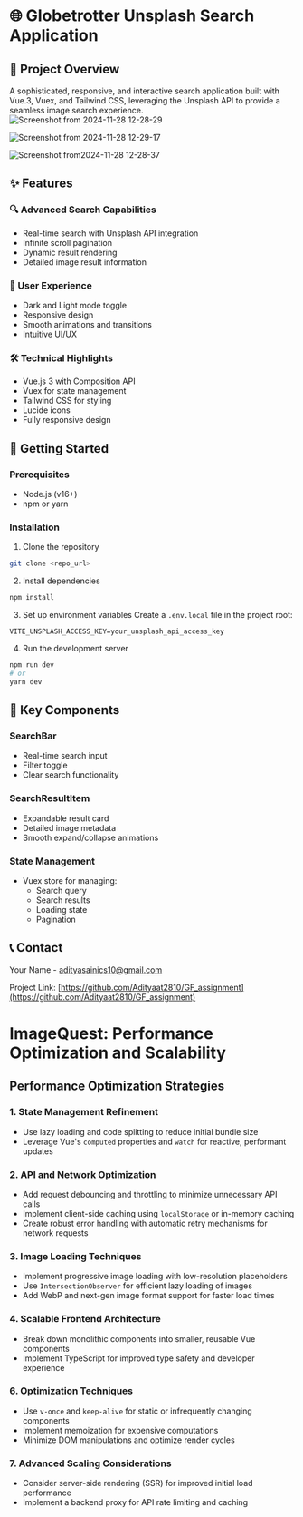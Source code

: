 # 🌐 Globetrotter Unsplash Search Application

## 📸 Project Overview

A sophisticated, responsive, and interactive search application built with Vue.3, Vuex, and Tailwind CSS, leveraging the Unsplash API to provide a seamless image search experience.
![Screenshot from 2024-11-28 12-28-29](https://github.com/user-attachments/assets/1a272acc-67c9-4b7a-b878-9255e37bb7ef)

![Screenshot from 2024-11-28 12-29-17](https://github.com/user-attachments/assets/8a0096bb-fdc0-415f-b0b5-1281b14184c9)

![Screenshot from2024-11-28 12-28-37](https://github.com/user-attachments/assets/c6e8b73c-b247-43df-8150-02bb871b8a96)


## ✨ Features

### 🔍 Advanced Search Capabilities
- Real-time search with Unsplash API integration
- Infinite scroll pagination
- Dynamic result rendering
- Detailed image result information

### 🎨 User Experience
- Dark and Light mode toggle
- Responsive design
- Smooth animations and transitions
- Intuitive UI/UX

### 🛠 Technical Highlights
- Vue.js 3 with Composition API
- Vuex for state management
- Tailwind CSS for styling
- Lucide icons
- Fully responsive design

## 🚀 Getting Started

### Prerequisites
- Node.js (v16+)
- npm or yarn

### Installation

1. Clone the repository
```bash
git clone <repo_url>
```

2. Install dependencies
```bash
npm install
```

3. Set up environment variables
Create a `.env.local` file in the project root:
```
VITE_UNSPLASH_ACCESS_KEY=your_unsplash_api_access_key
```

4. Run the development server
```bash
npm run dev
# or
yarn dev
```



## 🎯 Key Components

### SearchBar
- Real-time search input
- Filter toggle
- Clear search functionality

### SearchResultItem
- Expandable result card
- Detailed image metadata
- Smooth expand/collapse animations

### State Management
- Vuex store for managing:
  - Search query
  - Search results
  - Loading state
  - Pagination


## 📞 Contact

Your Name - adityasainics10@gmail.com

Project Link: [https://github.com/Adityaat2810/GF_assignment](https://github.com/Adityaat2810/GF_assignment)

# ImageQuest: Performance Optimization and Scalability

## Performance Optimization Strategies

### 1. State Management Refinement
- Use lazy loading and code splitting to reduce initial bundle size
- Leverage Vue's `computed` properties and `watch` for reactive, performant updates

### 2. API and Network Optimization
- Add request debouncing and throttling to minimize unnecessary API calls
- Implement client-side caching using `localStorage` or in-memory caching
- Create robust error handling with automatic retry mechanisms for network requests

### 3. Image Loading Techniques
- Implement progressive image loading with low-resolution placeholders
- Use `IntersectionObserver` for efficient lazy loading of images
- Add WebP and next-gen image format support for faster load times

### 4. Scalable Frontend Architecture
- Break down monolithic components into smaller, reusable Vue components
- Implement TypeScript for improved type safety and developer experience


### 6. Optimization Techniques
- Use `v-once` and `keep-alive` for static or infrequently changing components
- Implement memoization for expensive computations
- Minimize DOM manipulations and optimize render cycles

### 7. Advanced Scaling Considerations
- Consider server-side rendering (SSR) for improved initial load performance
- Implement a backend proxy for API rate limiting and caching
